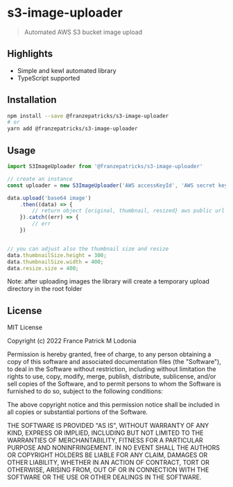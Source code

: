 # s3-image-uploader
> Automated AWS S3 bucket image upload

## Highlights

- Simple and kewl automated library 
- TypeScript supported

## Installation

```bash
npm install --save @franzepatricks/s3-image-uploader
# or
yarn add @franzepatricks/s3-image-uploader
```

## Usage 

```js
import S3ImageUploader from '@franzepatricks/s3-image-uploader'

// create an instance 
const uploader = new S3ImageUploader('AWS accessKeyId', 'AWS secret key', 'bucket name')

data.upload('base64 image')
    .then((data) => {
        // return object {original, thumbnail, resized} aws public url
    }).catch((err) => {
        // err
    })


// you can adjust also the thumbnail size and resize 
data.thumbnailSize.height = 300;
data.thumbnailSize.width = 400;
data.resize.size = 400;
```
Note: after uploading images the library will create a temporary upload directory in the root folder


## License

MIT License

Copyright (c) 2022 France Patrick M Lodonia 

Permission is hereby granted, free of charge, to any person obtaining a copy
of this software and associated documentation files (the "Software"), to deal
in the Software without restriction, including without limitation the rights
to use, copy, modify, merge, publish, distribute, sublicense, and/or sell
copies of the Software, and to permit persons to whom the Software is
furnished to do so, subject to the following conditions:

The above copyright notice and this permission notice shall be included in all
copies or substantial portions of the Software.

THE SOFTWARE IS PROVIDED "AS IS", WITHOUT WARRANTY OF ANY KIND, EXPRESS OR
IMPLIED, INCLUDING BUT NOT LIMITED TO THE WARRANTIES OF MERCHANTABILITY,
FITNESS FOR A PARTICULAR PURPOSE AND NONINFRINGEMENT. IN NO EVENT SHALL THE
AUTHORS OR COPYRIGHT HOLDERS BE LIABLE FOR ANY CLAIM, DAMAGES OR OTHER
LIABILITY, WHETHER IN AN ACTION OF CONTRACT, TORT OR OTHERWISE, ARISING FROM,
OUT OF OR IN CONNECTION WITH THE SOFTWARE OR THE USE OR OTHER DEALINGS IN THE
SOFTWARE.
